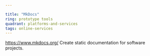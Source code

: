 ```yaml
---

title: "MkDocs"
ring: prototype tools
quadrant: platforms-and-services
tags: online-services
---
```

https://www.mkdocs.org/
Create static documentation for software projects.
